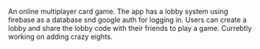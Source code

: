 An online multiplayer card game. The app has a lobby system using firebase as a database snd google auth for logging in. Users can create a lobby and share the lobby code with their friends to play a game. Currebtly working on adding crazy eights. 
